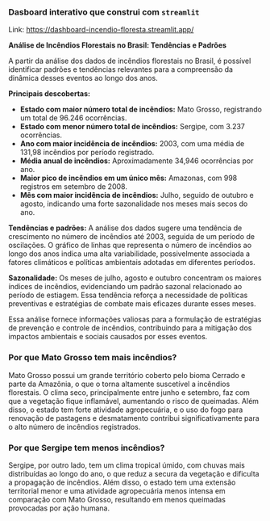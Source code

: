 ### Dasboard interativo que construi com `streamlit`
Link: https://dashboard-incendio-floresta.streamlit.app/

**Análise de Incêndios Florestais no Brasil: Tendências e Padrões**

A partir da análise dos dados de incêndios florestais no Brasil, é possível identificar padrões e tendências relevantes para a compreensão da dinâmica desses eventos ao longo dos anos.

**Principais descobertas:**

- **Estado com maior número total de incêndios:** Mato Grosso, registrando um total de 96.246 ocorrências.
- **Estado com menor número total de incêndios:** Sergipe, com 3.237 ocorrências.
- **Ano com maior incidência de incêndios:** 2003, com uma média de 131,98 incêndios por período registrado.
- **Média anual de incêndios:** Aproximadamente 34,946 ocorrências por ano.
- **Maior pico de incêndios em um único mês:** Amazonas, com 998 registros em setembro de 2008.
- **Mês com maior incidência de incêndios:** Julho, seguido de outubro e agosto, indicando uma forte sazonalidade nos meses mais secos do ano.

**Tendências e padrões:**
A análise dos dados sugere uma tendência de crescimento no número de incêndios até 2003, seguida de um período de oscilações. O gráfico de linhas que representa o número de incêndios ao longo dos anos indica uma alta variabilidade, possivelmente associada a fatores climáticos e políticas ambientais adotadas em diferentes períodos.

**Sazonalidade:**
Os meses de julho, agosto e outubro concentram os maiores índices de incêndios, evidenciando um padrão sazonal relacionado ao período de estiagem. Essa tendência reforça a necessidade de políticas preventivas e estratégias de combate mais eficazes durante esses meses.

Essa análise fornece informações valiosas para a formulação de estratégias de prevenção e controle de incêndios, contribuindo para a mitigação dos impactos ambientais e sociais causados por esses eventos.

### **Por que Mato Grosso tem mais incêndios?**

Mato Grosso possui um grande território coberto pelo bioma Cerrado e parte da Amazônia, o que o torna altamente suscetível a incêndios florestais. O clima seco, principalmente entre junho e setembro, faz com que a vegetação fique inflamável, aumentando o risco de queimadas. Além disso, o estado tem forte atividade agropecuária, e o uso do fogo para renovação de pastagens e desmatamento contribui significativamente para o alto número de incêndios registrados.

### **Por que Sergipe tem menos incêndios?**

Sergipe, por outro lado, tem um clima tropical úmido, com chuvas mais distribuídas ao longo do ano, o que reduz a secura da vegetação e dificulta a propagação de incêndios. Além disso, o estado tem uma extensão territorial menor e uma atividade agropecuária menos intensa em comparação com Mato Grosso, resultando em menos queimadas provocadas por ação humana.
